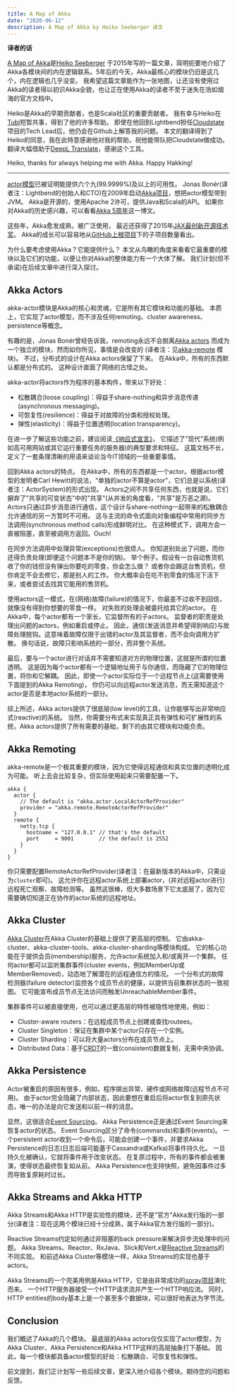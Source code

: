 ```yaml
---
title: A Map of Akka
date: "2020-06-12"
description: A Map of Akka by Heiko Seeberger 译文
---
```


**译者的话**

[A Map of Akka](https://blog.codecentric.de/en/2015/07/a-map-of-akka/)是[Heiko Seeberger](https://github.com/hseeberger)
于2015年写的一篇文章，简明扼要地介绍了Akka各模块间的内在逻辑联系。5年后的今天，Akka最核心的模块仍旧是这几个，内在逻辑也几乎没变。
我希望这篇文章能作为一张地图，让还没有使用过Akka的读者得以初识Akka全貌，也让正在使用Akka的读者不至于迷失在浩如烟海的官方文档中。

Heiko是Akka的早期贡献者，也是Scala社区的重要贡献者。
我有幸与Heiko在[Tubi](https://tubitv.com/)短暂共事，得到了他的许多帮助。
即使在他回到Lightbend担任[Cloudstate](https://cloudstate.io/)项目的Tech Lead后，他仍会在Github上解答我的问题。
本文的翻译得到了Heiko的同意，我在此特意感谢他对我的帮助，祝他能带队把Cloudstate做成功。
翻译大幅借助于[DeepL Translate](https://www.deepl.com/en/translator)，感谢这个工具。

Heiko, thanks for always helping me with Akka. Happy Hakking!

---

[actor模型](https://en.wikipedia.org/wiki/Actor_model)已被证明能提供六个九(99.9999%)及以上的可用性。
Jonas Bonér(译者注：Lightbend的创始人和CTO)在2009年启动[Akka项目](https://akka.io/)，想把actor模型带到JVM。
Akka是开源的，使用Apache 2许可，提供Java和Scala的API。
如果你对Akka的历史感兴趣，可以看看[Akka 5周年](https://www.lightbend.com/akka-five-year-anniversary)这一博文。

这些年，Akka愈发成熟，被广泛使用，
最近还获得了2015年[JAX最创新开源技术奖](https://www.lightbend.com/blog/akka-wins-2015-jax-award-for-most-innovative-open-technology)。
Akka的成长可以容易地从[GitHub上根项目](https://github.com/akka/akka)下的子项目数量看出。

为什么要考虑使用Akka？它能提供什么？
本文从鸟瞰的角度来看看它最重要的模块以及它们的功能，以便让你对Akka的整体能力有一个大体了解。
我们计划(但不承诺)在后续文章中进行深入探讨。

## Akka Actors

akka-actor模块是Akka的核心和灵魂，它是所有其它模块和功能的基础。
本质上，它实现了actor模型，而不涉及任何remoting、cluster awareness、persistence等概念。

有趣的是，Jonas Bonér曾经告诉我，remoting永远不会脱离[Akka actors](https://blog.codecentric.de/en/2015/08/introduction-to-akka-actors/)
而成为一个独立的模块，然而如你所见，事情是会改变的
(译者注：见[akka-remote](https://github.com/akka/akka/tree/master/akka-remote/src) 模块)。
不过，分布式的设计在Akka actors保留了下来。
在Akka中，所有的东西默认都是分布式的。
这种设计直面了网络的古怪之处。

akka-actor将actors作为程序的基本构件，带来以下好处：
- 松散耦合(loose coupling)：得益于share-nothing和异步消息传递(asynchronous messaging)。
- 可恢复性(resilience)：得益于对故障的分类和授权处理。
- 弹性(elasticity)：得益于位置透明(location transparency)。

在进一步了解这些功能之前，建议阅读[《响应式宣言》](https://www.reactivemanifesto.org/)，
它描述了"现代"系统(例如高可用网站或其它运行重要任务的服务器)的典型要求和特征。
这篇文档不长，定义了一套条理清晰的用语来谈论当今IT领域的一些重要事情。

回到Akka actors的特点。
在Akka中，所有的东西都是一个actor。根据actor模型的发明者Carl Hewitt的说法，"单独的actor不算是actor"，它们总是以系统(译者注：ActorSystem)的形式出现。
Actors之间不共享任何东西，也就是说，它们摒弃了"共享的可变状态"中的"共享"(从并发的角度看，"共享"是万恶之源)。
Actors只通过异步消息进行通信，这个设计与share-nothing一起带来的松散耦合允许通信的另一方暂时不可用。
这与主流的命令式面向对象编程中常用的同步方法调用(synchronous method calls)形成鲜明对比。
在这种模式下，调用方会一直被阻塞，直至被调用方返回。Ouch!

在同步方法调用中处理异常(exceptions)也很烦人。
你知道别处出了问题，而你还得负责处理(即便这个问题本不是你的锅)。
举个例子。假设有一台自动售货机收了你的钱但没有弹出你要吃的零食，你会怎么做？
或者你会踢这台售货机，但你肯定不会去修它，那是别人的工作。
你大概率会在吃不到零食的情况下活下来，或者尝试去找其它能用的售货机。

使用actors这一模式，在(网络)故障(failure)的情况下，你最差不过收不到回信，就像没有得到你想要的零食一样。
对失败的处理会被委托给其它的actor。
在Akka中，每个actor都有一个家长，它监督所有的子actors。
监督者的职责是处理出问题的actors，例如重启或停止。
因此，通信(发送消息并希望得到响应)与故障处理脱钩。这意味着故障仅限于出错的actor及其监督者，而不会向调用方扩散。
换句话说，故障只影响系统的一部分，而非整个系统。

最后，要与一个actor进行对话并不需要知道对方的物理位置，这就是所谓的位置透明。
这是因为每个actor都有一个逻辑地址用于与你通信，而隐藏了它的物理位置，将你和它解耦。
因此，即使一个actor实际位于一个远程节点上(这需要使用下面提到的Akka Remoting)，
你仍可以向远程actor发送消息，而无需知道这个actor是否是本地actor系统的一部分。

综上所述，Akka actors提供了很底层(low level)的工具，让你能够写出非常响应式(reactive)的系统。
当然，你需要分布式来实现真正具有弹性和可扩展性的系统，Akka actors提供了所有需要的基础，剩下的由其它模块和功能负责。

## Akka Remoting

akka-remote是一个极其重要的模块，因为它使得远程通信和真实位置的透明化成为可能。
听上去会比较复杂，但实际使用起来只需要配置一下。

```
akka {
  actor {
    // The default is "akka.actor.LocalActorRefProvider"
    provider = "akka.remote.RemoteActorRefProvider"
  }
  remote {
    netty.tcp {
      hostname = "127.0.0.1" // that's the default
      port     = 9001        // the default is 2552
    }
  }
}
```

你只需要配置RemoteActorRefProvider(译者注：在最新版本的Akka中，只需设为`cluster`即可)。
这允许你在远程actor系统上部署actor，(并对远程actor进行)远程死亡观察、故障检测等。
虽然这很棒，但大多数场景下它太底层了，因为它需要确切知道正在协作的actor系统的远程地址。

## Akka Cluster

[Akka Cluster](https://blog.codecentric.de/en/2016/01/getting-started-akka-cluster/)在Akka Cluster的基础上提供了更高层的控制。
它由akka-cluster、akka-cluster-tools、akka-cluster-sharding等模块构成。
它的核心功能在于提供会员(membership)服务，允许actor系统加入和/或离开一个集群。
任何actor都可以监听集群事件(cluster events，例如MemberUp或MemberRemoved)，动态地了解潜在的远程通信方的情况。
一个分布式的故障检测器(failure detector)监控各个成员节点的健康，以提供当前集群状态的一致视图。
它可能宣布成员节点无法访问而触发UnreachableMember事件。

集群事件可以被直接使用，也可以通过更高层的特性被隐性地使用，例如：

- Cluster-aware routers：在远程成员节点上创建或查找routees。
- Cluster Singleton：保证在集群中某个actor只存在一个实例。
- Cluster Sharding：可以将大量actors分布在成员节点上。
- Distributed Data：基于[CRDT](https://en.wikipedia.org/wiki/Conflict-free_replicated_data_type)的一致(consistent)数据复制，无需中央协调。

## Akka Persistence

Actor被重启的原因有很多，例如，程序掷出异常、硬件或网络故障(远程节点不可用)。
由于actor完全隐藏了内部状态，因此要想在重启后将actor恢复到原先状态，唯一的办法是向它发送和以前一样的消息。

显然，这很适合[Event Sourcing](https://www.martinfowler.com/eaaDev/EventSourcing.html)。
Akka Persistence正是通过Event Sourcing来恢复actor的状态。
Event Sourcing区分了命令(commands)和事件(events)。
一个persistent actor收到一个命令后，可能会创建一个事件，并要求Akka Persistence的日志(日志后端可能基于Cassandra或Kafka)将事件持久化。
一旦持久化被确认，它就将事件用于改变状态。
在复原过程中，所有的事件都会被重演，使得状态最终恢复如从前。
Akka Persistence也支持快照，避免因事件过多而导致复原耗时过长。

## Akka Streams and Akka HTTP

Akka Streams和Akka HTTP是实验性的模块，还不是"官方"Akka发行版的一部分(译者注：现在这两个模块已经十分成熟，属于Akka官方发行版的一部分)。

Reactive Streams约定如何通过非阻塞的back pressure来解决异步流处理中的问题。
Akka Streams、Reactor、RxJava、Slick和Vert.x是[Reactive Streams](http://www.reactive-streams.org/)的不同实现。
和前述Akka Cluster等模块一样，Akka Streams的实现也基于actors。

Akka Streams的一个完美用例是Akka HTTP，它是由非常成功的[spray项目](http://spray.io/)演化而来。
一个HTTP服务器接受一个HTTP请求流并产生一个HTTP响应流。
同时，HTTP entities的body基本上是一个甚至多个数据块，可以很好地表达为字节流。

## Conclusion

我们概述了Akka的几个模块。
最底层的Akka actors仅仅实现了actor模型，为Akka Cluster、Akka Persistence和Akka HTTP这样的高层抽象打下基础。
因此，每一个模块都具备actor模型的好处：松散耦合、可恢复性和弹性。

前文提到，我们正计划写一些后续文章，更深入地介绍各个模块。期待您的问题和反馈。
